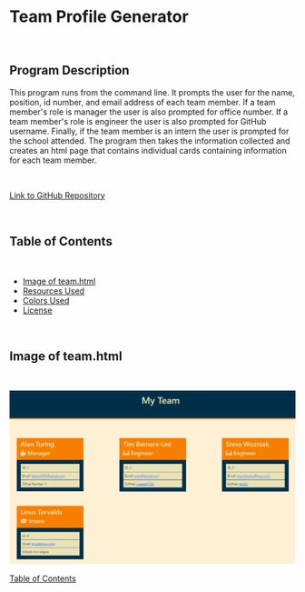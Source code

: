 # Team Profile Generator

&nbsp;

## Program Description

This program runs from the command line. It prompts the user for the name, position, id number,  and email address of each team member.  If a team member's role is manager the user is also prompted for office number.  If a team member's role is engineer the user is also prompted for GitHub username. Finally, if the team member is an intern the user is prompted for the school attended. The program then takes the information collected and creates an html page that contains individual cards containing information for each team member.  

&nbsp;

[Link to GitHub Repository](https://github.com/Heath-Bennett/TeamProfileGenerator)

&nbsp;

## Table of Contents 

&nbsp;

* [Image of team.html](#image-of-team.html)
* [Resources Used](#Resources-Used)
* [Colors Used](#Colors-Used)
* [License](#License)

&nbsp;

## Image of team.html

&nbsp;

![Screenshot of team.html](team.png)

[Table of Contents](#Table-of-Contents)